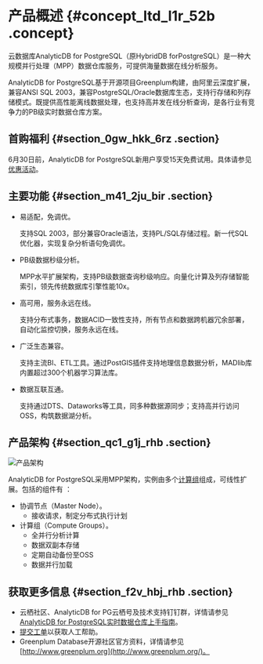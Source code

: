 # 产品概述 {#concept_ltd_l1r_52b .concept}

云数据库AnalyticDB for PostgreSQL（原HybridDB forPostgreSQL）是一种大规模并行处理（MPP）数据仓库服务，可提供海量数据在线分析服务。

AnalyticDB for PostgreSQL基于开源项目Greenplum构建，由阿里云深度扩展，兼容ANSI SQL 2003，兼容PostgreSQL/Oracle数据库生态，支持行存储和列存储模式。既提供高性能离线数据处理，也支持高并发在线分析查询，是各行业有竞争力的PB级实时数据仓库方案。

## 首购福利 {#section_0gw_hkk_6rz .section}

6月30日前，AnalyticDB for PostgreSQL新用户享受15天免费试用。具体请参见[优惠活动](https://m.aliyun.com/markets/aliyun/act/mysql_discount#guid-1359059)。

## 主要功能 {#section_m41_2ju_bir .section}

-   易适配，免调优。

    支持SQL 2003，部分兼容Oracle语法，支持PL/SQL存储过程。新一代SQL优化器，实现复杂分析语句免调优。

-   PB级数据秒级分析。

    MPP水平扩展架构，支持PB级数据查询秒级响应。向量化计算及列存储智能索引，领先传统数据库引擎性能10x。

-   高可用，服务永远在线。

    支持分布式事务，数据ACID一致性支持，所有节点和数据跨机器冗余部署，自动化监控切换，服务永远在线。

-   广泛生态兼容。

    支持主流BI、ETL工具。通过PostGIS插件支持地理信息数据分析，MADlib库内置超过300个机器学习算法库。

-   数据互联互通。

    支持通过DTS、Dataworks等工具，同多种数据源同步；支持高并行访问OSS，构筑数据湖分析。


## 产品架构 {#section_qc1_g1j_rhb .section}

![产品架构](http://static-aliyun-doc.oss-cn-hangzhou.aliyuncs.com/assets/img/16833/156041376646775_zh-CN.png)

AnalyticDB for PostgreSQL采用MPP架构，实例由多个[计算组](cn.zh-CN/产品简介/名词解释.md#)组成，可线性扩展。包括的组件有 ：

-   协调节点（Master Node）。
    -   接收请求，制定分布式执行计划
-   计算组（Compute Groups）。
    -   全并行分析计算
    -   数据双副本存储
    -   定期自动备份至OSS
    -   数据并行加载

## 获取更多信息 {#section_f2v_hbj_rhb .section}

-   云栖社区、AnalyticDB for PG云栖号及技术支持钉钉群，详情请参见[AnalyticDB for PostgreSQL实时数据仓库上手指南](https://yq.aliyun.com/articles/696196)。
-   [提交工单](https://workorder.console.aliyun.com/console.htm#/ticket/add?productCode=gpdb)以获取人工帮助。
-   Greenplum Database开源社区官方资料，详情请参见[http://www.greenplum.org](http://www.greenplum.org/)。

